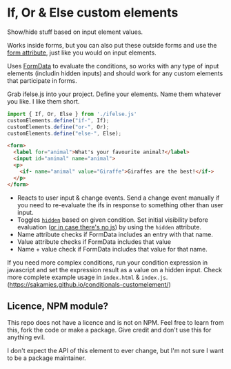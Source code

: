 # If, Or & Else custom elements

Show/hide stuff based on input element values.

Works inside forms, but you can also put these outside forms and use the [form attribute](https://developer.mozilla.org/en-US/docs/Web/HTML/Element/input#form), just like you would on input elements.

Uses [FormData](https://developer.mozilla.org/en-US/docs/Web/API/FormData) to evaluate the conditions, so works with any type of input elements (includin hidden inputs) and should work for any custom elements that participate in forms.

Grab ifelse.js into your project. Define your elements. Name them whatever you like. I like them short.

```js
import { If, Or, Else } from './ifelse.js'
customElements.define("if-", If);
customElements.define("or-", Or);
customElements.define("else-", Else);
```

```html
<form>
  <label for="animal">What's your favourite animal?</label>
  <input id="animal" name="animal">
  <p>
    <if- name="animal" value="Giraffe">Giraffes are the best!</if->
  </p>
</form>
```

- Reacts to user input & change events. Send a change event manually if you need to re-evaluate the ifs in response to something other than user input.
- Toggles [`hidden`](https://developer.mozilla.org/en-US/docs/Web/API/HTMLElement/hidden) based on given condition. Set initial visibility before evaluation ([or in case there's no js](https://piccalil.li/blog/its-about-time-i-tried-to-explain-what-progressive-enhancement-actually-is/#its-not-just-an-anti-javascript-thing-its-a-mental-model-rooted-in-iteration)) by using the `hidden` attribute.
- Name attribute checks if FormData includes an entry with that name.
- Value attribute checks if FormData includes that value
- Name + value check if FormData includes that value for that name.

If you need more complex conditions, run your condition expression in javascript and set the expression result as a value on a hidden input. Check more complete example usage in `index.html` & `index.js`. (https://sakamies.github.io/conditionals-customelement/)



## Licence, NPM module?

This repo does not have a licence and is not on NPM. Feel free to learn from this, fork the code or make a package. Give credit and don't use this for anything evil.

I don't expect the API of this element to ever change, but I'm not sure I want to be a package maintainer.
